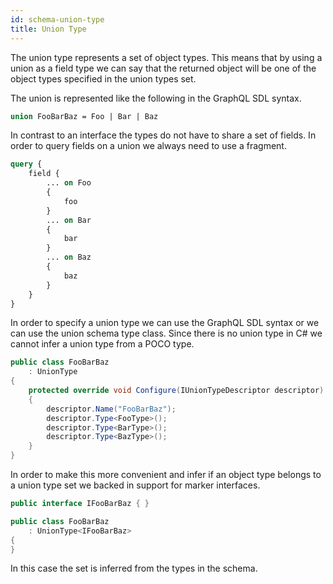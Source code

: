 ```yaml
---
id: schema-union-type
title: Union Type
---
```


The union type represents a set of object types. This means that by using a union as a field type we can say that the returned object will be one of the object types specified in the union types set.

The union is represented like the following in the GraphQL SDL syntax.

```GraphQL
union FooBarBaz = Foo | Bar | Baz
```

In contrast to an interface the types do not have to share a set of fields. In order to query fields on a union we always need to use a fragment.

```GraphQL
query {
    field {
        ... on Foo
        {
            foo
        }
        ... on Bar
        {
            bar
        }
        ... on Baz
        {
            baz
        }
    }
}
```

In order to specify a union type we can use the GraphQL SDL syntax or we can use the union schema type class. Since there is no union type in C# we cannot infer a union type from a POCO type.

```csharp
public class FooBarBaz
    : UnionType
{
    protected override void Configure(IUnionTypeDescriptor descriptor)
    {
        descriptor.Name("FooBarBaz");
        descriptor.Type<FooType>();
        descriptor.Type<BarType>();
        descriptor.Type<BazType>();
    }
}
```

In order to make this more convenient and infer if an object type belongs to a union type set we backed in support for marker interfaces.

```csharp
public interface IFooBarBaz { }

public class FooBarBaz
    : UnionType<IFooBarBaz>
{
}
```

In this case the set is inferred from the types in the schema.
